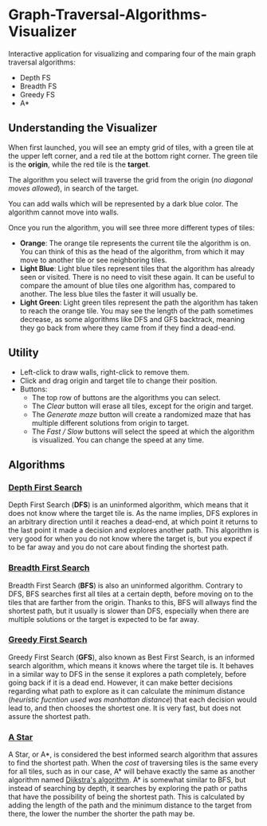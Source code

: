 # Graph-Traversal-Algorithms-Visualizer
Interactive application for visualizing and comparing four of the main graph traversal algorithms:
- Depth FS
- Breadth FS
- Greedy FS
- A*


## Understanding the Visualizer
When first launched, you will see an empty grid of tiles, with a green tile at the upper left corner, and a red tile at the bottom right corner.
The green tile is the **origin**, while the red tile is the **target**.

The algorithm you select will traverse the grid from the origin (*no diagonal moves allowed*), in search of the target.

You can add walls which will be represented by a dark blue color. The algorithm cannot move into walls.


Once you run the algorithm, you will see three more different types of tiles:
- **Orange**: The orange tile represents the current tile the algorithm is on. You can think of this as the head of the algorithm, from which it may move to another tile or see neighboring tiles.
- **Light Blue**: Light blue tiles represent tiles that the algorithm has already seen or visited. There is no need to visit these again. It can be useful to compare the amount of blue tiles one algorithm has, compared to another. The less blue tiles the faster it will usually be.
- **Light Green**: Light green tiles represent the path the algorithm has taken to reach the orange tile. You may see the length of the path sometimes decrease, as some algorithms like DFS and GFS backtrack, meaning they go back from where they came from if they find a dead-end.  


## Utility
- Left-click to draw walls, right-click to remove them.
- Click and drag origin and target tile to change their position.
- Buttons:
  - The top row of buttons are the algorithms you can select. 
  - The *Clear* button will erase all tiles, except for the origin and target.
  - The *Generate maze* button will create a randomized maze that has multiple different solutions from origin to target.
  - The *Fast / Slow* buttons will select the speed at which the algorithm is visualized. You can change the speed at any time.


## Algorithms
### [Depth First Search](https://en.wikipedia.org/wiki/Depth-first_search)
Depth First Search (**DFS**) is an uninformed algorithm, which means that it does not know where the target tile is. As the name implies, DFS explores in an arbitrary direction until it reaches a dead-end, at which point it returns to the last point it made a decision and explores another path. This algorithm is very good for when you do not know where the target is, but you expect if to be far away and you do not care about finding the shortest path.

### [Breadth First Search](https://en.wikipedia.org/wiki/Breadth-first_search)
Breadth First Search (**BFS**) is also an uninformed algorithm. Contrary to DFS, BFS searches first all tiles at a certain depth, before moving on to the tiles that are farther from the origin. Thanks to this, BFS will allways find the shortest path, but it usually is slower than DFS, especially when there are multiple solutions or the target is expected to be far away.

### [Greedy First Search](https://en.wikipedia.org/wiki/Best-first_search)
Greedy First Search (**GFS**), also known as Best First Search, is an informed search algorithm, which means it knows where the target tile is. It behaves in a similar way to DFS in the sense it explores a path completely, before going back if it is a dead end. However, it can make better decisions regarding what path to explore as it can calculate the minimum distance (*heuristic fucntion used was manhattan distance*) that each decision would lead to, and then chooses the shortest one. It is very fast, but does not assure the shortest path.

### [A Star](https://en.wikipedia.org/wiki/A*_search_algorithm)
A Star, or A*, is considered the best informed search algorithm that assures to find the shortest path. When the *cost* of traversing tiles is the same every for all tiles, such as in our case, A* will behave exactly the same as another algorithm named [Dijkstra's algorithm](https://en.wikipedia.org/wiki/Dijkstra%27s_algorithm). A* is somewhat similar to BFS, but instead of searching by depth, it searches by exploring the path or paths that have the possibility of being the shortest path. This is calculated by adding the length of the path and the minimum distance to the target from there, the lower the number the shorter the path may be.

